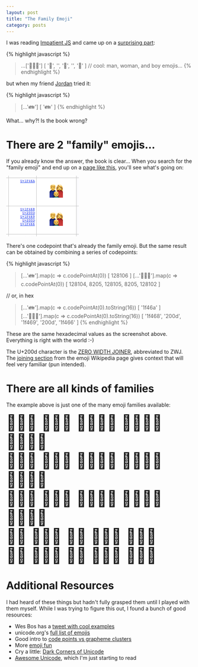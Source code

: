 ```yaml
---
layout: post
title: "The Family Emoji"
category: posts
---
```


I was reading [Impatient JS](https://exploringjs.com/impatient-js/index.html) and came up on a [surprising part](http://exploringjs.com/impatient-js/ch_strings.html#caveat-grapheme-clusters):

{% highlight javascript %}
> ...['👨‍👩‍👦']
[ '👨', '‍', '👩', '‍', '👦' ]     // cool: man, woman, and boy emojis...
{% endhighlight %}

but when my friend [Jordan](https://twitter.com/jzhang729) tried it:

{% highlight javascript %}
> [...'👪']
[ '👪' ]
{% endhighlight %}

What... why?! Is the book wrong?


# There are 2 "family" emojis...

If you already know the answer, the book is clear... When you search for the
"family emoji" and end up on a [page like this](https://unicode.org/emoji/charts/full-emoji-list.html#family),
you'll see what's going on:

![two family graphemes](/assets/emoji-family/two-families.png)

There's one codepoint that's already the family emoji. But the same result can be obtained by combining a series of codepoints:

{% highlight javascript %}
> [...'👪'].map(c => c.codePointAt(0))
[ 128106 ]
> [...'👨‍👩‍👦'].map(c => c.codePointAt(0))
[ 128104, 8205, 128105, 8205, 128102 ]

// or, in hex
> [...'👪'].map(c => c.codePointAt(0).toString(16))
[ '1f46a' ]
> [...'👨‍👩‍👦'].map(c => c.codePointAt(0).toString(16))
[ '1f468', '200d', '1f469', '200d', '1f466' ]
{% endhighlight %}

These are the same hexadecimal values as the screenshot above. Everything is right with the world :-)

The U+200d character is the [ZERO WIDTH JOINER](https://en.wikipedia.org/wiki/Zero-width_joiner), abbreviated to ZWJ.
The [joining section](https://en.wikipedia.org/wiki/Emoji#Joining) from the emoji Wikipedia page gives context that
will feel very familiar (pun intended).


# There are all kinds of families

The example above is just one of the many emoji families available:

<div style="font-size: 300%">
👨‍👩‍👦 👨‍👩‍👧 👨‍👩‍👧‍👦 👨‍👩‍👦‍👦 👨‍👩‍👧‍👧
</div>

<div style="font-size: 300%">
👨‍👨‍👦 👨‍👨‍👧 👨‍👨‍👧‍👦 👨‍👨‍👦‍👦 👨‍👨‍👧‍👧
</div>

<div style="font-size: 300%">
👩‍👩‍👦 👩‍👩‍👧 👩‍👩‍👧‍👦 👩‍👩‍👦‍👦 👩‍👩‍👧‍👧
</div>

<div style="font-size: 300%">
👨‍👦 👨‍👦‍👦 👨‍👧 👨‍👧‍👦 👨‍👧‍👧
</div>

<div style="font-size: 300%">
👩‍👦 👩‍👦‍👦 👩‍👧 👩‍👧‍👦 👩‍👧‍👧
</div>


# Additional Resources

I had heard of these things but hadn't fully grasped them until I played with them myself. While
I was trying to figure this out, I found a bunch of good resources:

* Wes Bos has a [tweet with cool examples](https://twitter.com/wesbos/status/769228067780825088?lang=en)
* unicode.org's [full list of emojis](https://unicode.org/emoji/charts/full-emoji-list.html)
* Good intro to [code points vs grapheme clusters](https://manishearth.github.io/blog/2017/01/14/stop-ascribing-meaning-to-unicode-code-points/)
* More [emoji fun](https://manishearth.github.io/blog/2017/01/15/breaking-our-latin-1-assumptions/#emoji)
* Cry a little: [Dark Corners of Unicode](https://eev.ee/blog/2015/09/12/dark-corners-of-unicode/)
* [Awesome Unicode](https://github.com/jagracey/Awesome-Unicode), which I'm just starting to read

